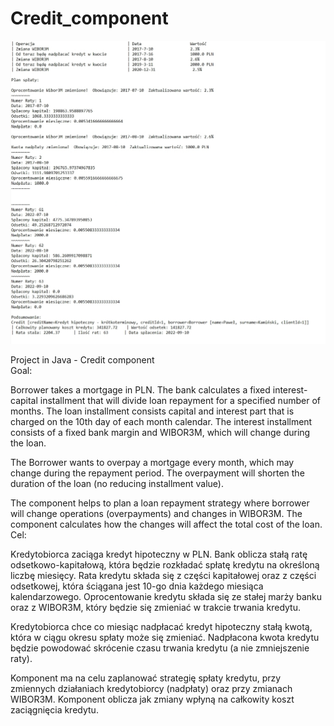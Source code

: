 # Credit_component

![alt text](https://github.com/MaksymilianKaminski/Credit_component/blob/c59e0e6134d9f2fc6989c33bdef3cd43afe5d5e8/bank_component.jpg)

Project in Java - Credit component
 </br>
Goal:

Borrower takes a mortgage in PLN. The bank calculates a fixed interest-capital installment that will divide loan repayment for a specified number of months. The loan installment consists capital and interest part that is charged on the 10th day of each month calendar. The interest installment consists of a fixed bank margin and WIBOR3M, which will change during the loan.

The Borrower wants to overpay a mortgage every month, which may change during the repayment period. The overpayment will shorten the duration of the loan (no reducing installment value).

The component helps to plan a loan repayment strategy where borrower will change operations (overpayments) and changes in WIBOR3M. The component calculates how the changes will affect the total cost of the loan.
 </br>
Cel:

Kredytobiorca zaciąga kredyt hipoteczny w PLN. Bank oblicza stałą ratę odsetkowo-kapitałową, która będzie rozkładać spłatę kredytu na określoną liczbę miesięcy. Rata kredytu składa się z części kapitałowej oraz z części odsetkowej, która ściągana jest 10-go dnia każdego miesiąca kalendarzowego. Oprocentowanie kredytu składa się ze stałej marży banku oraz z WIBOR3M, który będzie się zmieniać w trakcie trwania kredytu. 

Kredytobiorca chce co miesiąc nadpłacać kredyt hipoteczny stałą kwotą, która w ciągu okresu spłaty może się zmieniać. Nadpłacona kwota kredytu będzie powodować skrócenie czasu trwania kredytu (a nie zmniejszenie raty). 

Komponent ma na celu zaplanować strategię spłaty kredytu, przy zmiennych działaniach kredytobiorcy (nadpłaty) oraz przy zmianach WIBOR3M. Komponent oblicza jak zmiany wpłyną na całkowity koszt zaciągnięcia kredytu.


